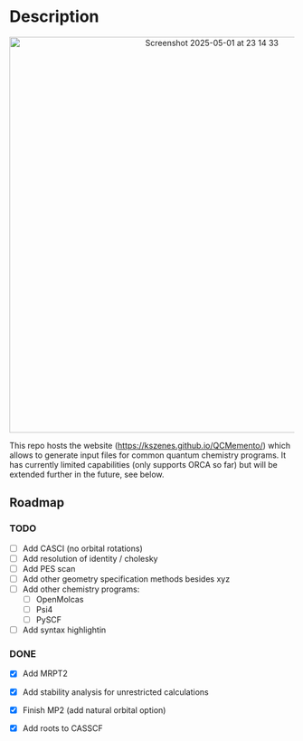 # Description

<p align="center">
  <img width="700" alt="Screenshot 2025-05-01 at 23 14 33" src="https://github.com/user-attachments/assets/e832a342-9ac4-45ab-ae29-061259f46624" />
</p>

This repo hosts the website (https://kszenes.github.io/QCMemento/) which allows to generate input files for common quantum chemistry programs.
It has currently limited capabilities (only supports ORCA so far) but will be extended further in the future, see below.

## Roadmap

### TODO

- [ ] Add CASCI (no orbital rotations)
- [ ] Add resolution of identity / cholesky
- [ ] Add PES scan
- [ ] Add other geometry specification methods besides xyz
- [ ] Add other chemistry programs:
  - [ ] OpenMolcas
  - [ ] Psi4
  - [ ] PySCF
- [ ] Add syntax highlightin

### DONE
- [x] Add MRPT2
- [x] Add stability analysis for unrestricted calculations
- [x] Finish MP2 (add natural orbital option)
- [x] Add roots to CASSCF

